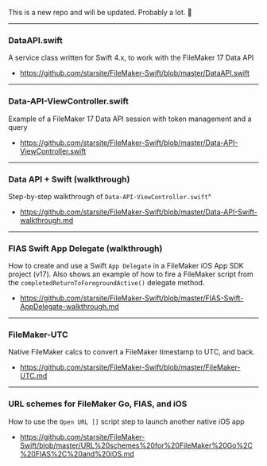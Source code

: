 This is a new repo and will be updated. Probably a lot. 🚀

- - -
### DataAPI.swift
A service class written for Swift 4.x, to work with the FileMaker 17 Data API
* https://github.com/starsite/FileMaker-Swift/blob/master/DataAPI.swift

- - -

### Data-API-ViewController.swift
Example of a FileMaker 17 Data API session with token management and a query
* https://github.com/starsite/FileMaker-Swift/blob/master/Data-API-ViewController.swift

- - -

### Data API + Swift (walkthrough)
Step-by-step walkthrough of `Data-API-ViewController.swift`^
* https://github.com/starsite/FileMaker-Swift/blob/master/Data-API-Swift-walkthrough.md

- - -

### FIAS Swift App Delegate (walkthrough)
How to create and use a Swift `App Delegate` in a FileMaker iOS App SDK project (v17). Also shows an example of how to fire a FileMaker script from the `completedReturnToForegroundActive()` delegate method.
* https://github.com/starsite/FileMaker-Swift/blob/master/FIAS-Swift-AppDelegate-walkthrough.md

- - -

### FileMaker-UTC
Native FileMaker calcs to convert a FileMaker timestamp to UTC, and back.
* https://github.com/starsite/FileMaker-Swift/blob/master/FileMaker-UTC.md

- - -

### URL schemes for FileMaker Go, FIAS, and iOS
How to use the `Open URL []` script step to launch another native iOS app
* https://github.com/starsite/FileMaker-Swift/blob/master/URL%20schemes%20for%20FileMaker%20Go%2C%20FIAS%2C%20and%20iOS.md
